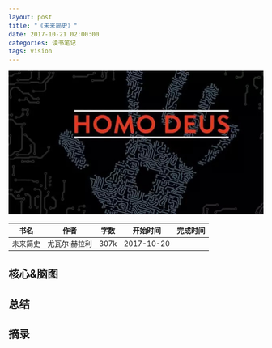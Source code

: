 ```yaml
---
layout: post
title: "《未来简史》"
date: 2017-10-21 02:00:00
categories: 读书笔记
tags: vision
---
```

![](/assets/img/homodeus.jpg)

|书名|作者|字数|开始时间|完成时间|
|---|---|---|---|---|
|未来简史|尤瓦尔·赫拉利|307k|2017-10-20||

## 核心&脑图

## 总结

## 摘录